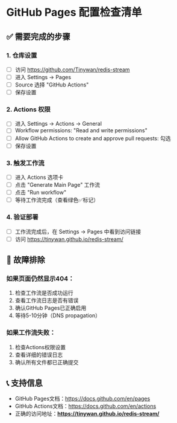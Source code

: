 # GitHub Pages 配置检查清单

## ✅ 需要完成的步骤

### 1. 仓库设置
- [ ] 访问 https://github.com/Tinywan/redis-stream
- [ ] 进入 Settings → Pages
- [ ] Source 选择 "GitHub Actions"
- [ ] 保存设置

### 2. Actions 权限
- [ ] 进入 Settings → Actions → General
- [ ] Workflow permissions: "Read and write permissions"
- [ ] Allow GitHub Actions to create and approve pull requests: 勾选
- [ ] 保存设置

### 3. 触发工作流
- [ ] 进入 Actions 选项卡
- [ ] 点击 "Generate Main Page" 工作流
- [ ] 点击 "Run workflow"
- [ ] 等待工作流完成（查看绿色✅标记）

### 4. 验证部署
- [ ] 工作流完成后，在 Settings → Pages 中看到访问链接
- [ ] 访问 https://tinywan.github.io/redis-stream/

## 🐛 故障排除

### 如果页面仍然显示404：
1. 检查工作流是否成功运行
2. 查看工作流日志是否有错误
3. 确认GitHub Pages已正确启用
4. 等待5-10分钟（DNS propagation）

### 如果工作流失败：
1. 检查Actions权限设置
2. 查看详细的错误日志
3. 确认所有文件都已正确提交

## 📞 支持信息

- GitHub Pages文档：https://docs.github.com/en/pages
- GitHub Actions文档：https://docs.github.com/en/actions
- 正确的访问地址：**https://tinywan.github.io/redis-stream/**